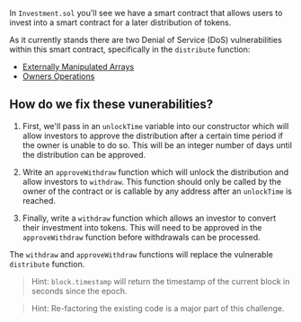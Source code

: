 In `Investment.sol` you'll see we have a smart contract that allows users to invest into a smart contract for a later distribution of tokens. 

As it currently stands there are two Denial of Service (DoS) vulnerabilities within this smart contract, specifically in the `distribute` function:

- [Externally Manipulated Arrays](?tab=details&scroll=Externally%20Manipulated%20Arrays)
- [Owners Operations](?tab=details&scroll=Owners%20Operations)

## How do we fix these vunerabilities?

1) First, we'll pass in an `unlockTime` variable into our constructor which will allow investors to approve the distribution after a certain time period if the owner is unable to do so. This will be an integer number of days until the distribution can be approved.

2) Write an `approveWithdraw` function which will unlock the distribution and allow investors to `withdraw`. This function should only be called by the owner of the contract or is callable by any address after an `unlockTime` is reached. 

3) Finally, write a `withdraw` function which allows an investor to convert their investment into tokens. This will need to be approved in the `approveWithdraw` function before withdrawals can be processed.

The `withdraw` and `approveWithdraw` functions will replace the vulnerable `distribute` function. 

> Hint: `block.timestamp` will return the timestamp of the current block in seconds since the epoch.

> Hint: Re-factoring the existing code is a major part of this challenge.